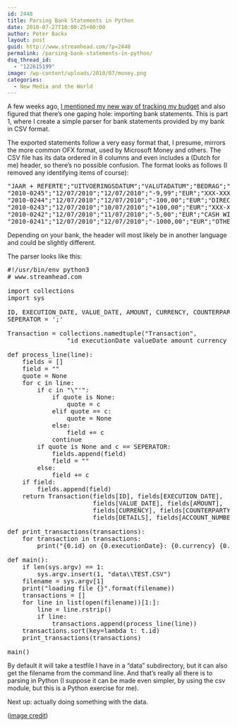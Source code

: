 ```yaml
---
id: 2448
title: Parsing Bank Statements in Python
date: 2010-07-27T10:00:25+00:00
author: Peter Backx
layout: post
guid: http://www.streamhead.com/?p=2448
permalink: /parsing-bank-statements-in-python/
dsq_thread_id:
  - "122615199"
image: /wp-content/uploads/2010/07/money.png
categories:
  - New Media and the World
---
```

A few weeks ago, <a title="How to Move From Wesabe to the PearBudget Spreadsheet" href="http://www.streamhead.com/wesabe-to-pearbudget/" target="_blank">I mentioned my new way of tracking my budget</a> and also figured that there&#8217;s one gaping hole: importing bank statements. This is part 1, where I create a simple parser for bank statements provided by my bank in CSV format.

<!--more-->The exported statements follow a very easy format that, I presume, mirrors the more common OFX format, used by Microsoft Money and others. The CSV file has its data ordered in 8 columns and even includes a (Dutch for me) header, so there&#8217;s no possible confusion. The format looks as follows (I removed any identifying items of course):

<pre style="overflow:scroll">"JAAR + REFERTE";"UITVOERINGSDATUM";"VALUTADATUM";"BEDRAG";"MUNT V/D REKENING";"TEGENPARTIJ VAN DE VERRICHTING";"DETAILS";"REKENINGNUMMER"
"2010-0245";"12/07/2010";"12/07/2010";"-9,99";"EUR";"XXX-XXXXXXXX-XX";"REMOVED TO PROTECT MY INNOCENCE";"XXX-XXXXXXXX-XX"
"2010-0244";"12/07/2010";"12/07/2010";"-100,00";"EUR";"DIRECT DEBIT";"REMOVED TO PROTECT MY INNOCENCE";"XXX-XXXXXXXX-XX"
"2010-0243";"12/07/2010";"10/07/2010";"+100,00";"EUR";"XXX-XXXXXXXX-XX";"REMOVED TO PROTECT MY INNOCENCE";"XXX-XXXXXXXX-XX"
"2010-0242";"12/07/2010";"11/07/2010";"-5,00";"EUR";"CASH WITHDRAWEL";"REMOVED TO PROTECT MY INNOCENCE";"XXX-XXXXXXXX-XX"
"2010-0241";"12/07/2010";"12/07/2010";"-1000,00";"EUR";"OTHER";"REMOVED TO PROTECT MY INNOCENCE";"XXX-XXXXXXXX-XX"<br /></pre>

Depending on your bank, the header will most likely be in another language and could be slightly different.

The parser looks like this:

<pre lang="python">#!/usr/bin/env python3
# www.streamhead.com

import collections
import sys

ID, EXECUTION_DATE, VALUE_DATE, AMOUNT, CURRENCY, COUNTERPARTY, DETAILS, ACCOUNT_NUMBER = range(8)
SEPERATOR = ';'

Transaction = collections.namedtuple("Transaction",
                "id executionDate valueDate amount currency counterparty details accountNumber")

def process_line(line):
    fields = []
    field = ""
    quote = None
    for c in line:
        if c in "\"'":
            if quote is None:
                quote = c
            elif quote == c:
                quote = None
            else:
                field += c
            continue
        if quote is None and c == SEPERATOR:
            fields.append(field)
            field = ""
        else:
            field += c
    if field:
        fields.append(field)
    return Transaction(fields[ID], fields[EXECUTION_DATE],
                       fields[VALUE_DATE], fields[AMOUNT],
                       fields[CURRENCY], fields[COUNTERPARTY],
                       fields[DETAILS], fields[ACCOUNT_NUMBER])

def print_transactions(transactions):
    for transaction in transactions:
        print("{0.id} on {0.executionDate}: {0.currency} {0.amount} for {0.counterparty}".format(transaction))

def main():
    if len(sys.argv) == 1:
        sys.argv.insert(1, "data\\TEST.CSV")
    filename = sys.argv[1]
    print("loading file {}".format(filename))
    transactions = []
    for line in list(open(filename))[1:]:
        line = line.rstrip()
        if line:
            transactions.append(process_line(line))
    transactions.sort(key=lambda t: t.id)
    print_transactions(transactions)

main()</pre>

By default it will take a testfile I have in a &#8220;data&#8221; subdirectory, but it can also get the filename from the command line. And that&#8217;s really all there is to parsing in Python (I suppose it can be made even simpler, by using the csv module, but this is a Python exercise for me).

Next up: actually doing something with the data.

([image credit](http://www.flickr.com/photos/pagedooley/3302646512/in/photostream/))

<!-- AddThis Advanced Settings generic via filter on the_content -->

<!-- AddThis Share Buttons generic via filter on the_content -->